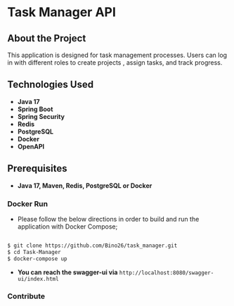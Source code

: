 # Task Manager API

## About the Project

This application is designed for  task management processes. Users can log in with different roles to create projects , assign tasks, and track progress. 

## Technologies Used

- **Java 17**
- **Spring Boot**
- **Spring Security**
- **Redis**
- **PostgreSQL**
- **Docker**
- **OpenAPI**

## Prerequisites

-  **Java 17, Maven, Redis, PostgreSQL or Docker**

### Docker Run

- Please follow the below directions in order to build and run the application with Docker Compose;

```sh

$ git clone https://github.com/Bino26/task_manager.git
$ cd Task-Manager
$ docker-compose up
``` 

- **You can reach the swagger-ui via**  `http://localhost:8080/swagger-ui/index.html`

### Contribute
